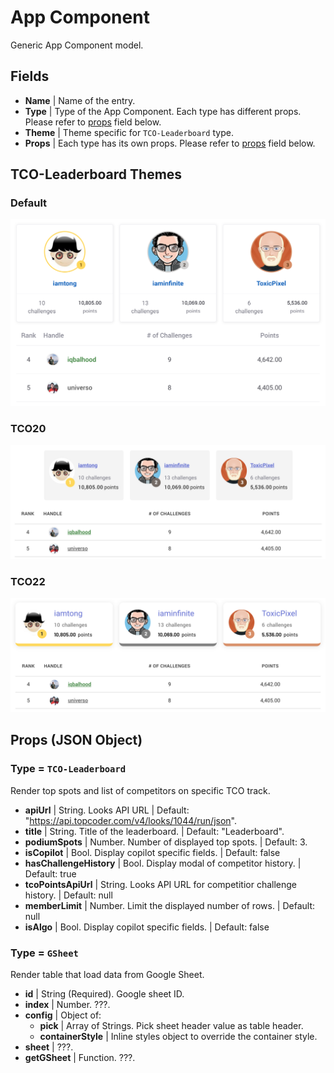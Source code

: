 # App Component
Generic App Component model.

## Fields
- **Name** | Name of the entry.  
- **Type** | Type of the App Component. Each type has different props. Please refer to [props](#props) field below.  
- **Theme** | Theme specific for `TCO-Leaderboard` type.  
- **Props** | Each type has its own props. Please refer to [props](#props) field below.  

## TCO-Leaderboard Themes
### Default
![default-theme](./pics/AppComponent/default-theme.png)
### TCO20
![tco20-theme](./pics/AppComponent/tco20-theme.png)
### TCO22
![tco22-theme](./pics/AppComponent/tco22-theme.png)

## Props (JSON Object)
### Type = `TCO-Leaderboard`
Render top spots and list of competitors on specific TCO track.
- **apiUrl** | String. Looks API URL | Default: "https://api.topcoder.com/v4/looks/1044/run/json".  
- **title** | String. Title of the leaderboard. | Default: "Leaderboard".  
- **podiumSpots** | Number. Number of displayed top spots. | Default: 3.  
- **isCopilot** | Bool. Display copilot specific fields. | Default: false  
- **hasChallengeHistory** | Bool. Display modal of competitor history. | Default: true  
- **tcoPointsApiUrl** | String. Looks API URL for competitior challenge history. | Default: null  
- **memberLimit** | Number. Limit the displayed number of rows. | Default: null  
- **isAlgo** | Bool. Display copilot specific fields. | Default: false  

### Type = `GSheet`
Render table that load data from Google Sheet.  
- **id** | String (Required). Google sheet ID.  
- **index** | Number. ???.  
- **config** | Object of:  
  - **pick** | Array of Strings. Pick sheet header value as table header.  
  - **containerStyle** | Inline styles object to override the container style.  
- **sheet** | ???.  
- **getGSheet** | Function. ???.  
